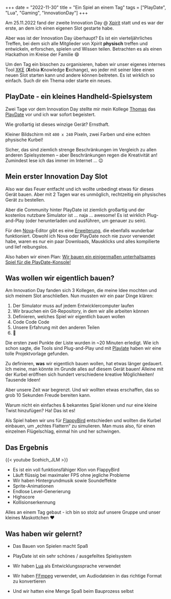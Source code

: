 +++
date = "2022-11-30"
title = "Ein Spiel an einem Tag"
tags = ["PlayDate", "Lua", "Gaming", "InnovationDay"]
+++

Am 25.11.2022 fand der zweite Innovation Day @ [Xpirit] statt und es war der erste, an dem ich einen eigenen Slot gestarte habe.

Aber was ist der Innovation Day überhaupt? Es ist ein vierteljährliches Treffen, bei dem sich alle Mitglieder von Xpirit **physisch** treffen und entwickeln, erforschen, spielen und Wissen teilen. Betrachten es als einen Hackathon im Kreise der Familie :smile:

Um den Tag ein bisschen zu organisieren, haben wir unser eigenes internes Tool [XKE] (**X**ebia **K**nowledge **E**xchange), wo jeder mit seiner Idee einen neuen Slot starten kann und andere können beitreten. Es ist wirklich so einfach. Such dir ein Thema oder starte ein neues.

## PlayDate - ein kleines Handheld-Spielsystem

Zwei Tage vor dem Innovation Day stellte mir mein Kollege [Thomas] das [PlayDate] vor und ich war sofort begeistert.

Wie großartig ist dieses winzige Gerät? Ernsthaft.

Kleiner Bildschirm mit `400 x 240` Pixeln, zwei Farben und eine echten physische Kurbel!

Sicher, das sind ziemlich strenge Beschränkungen im Vergleich zu allen anderen Spielsystemen – aber Beschränkungen regen die Kreativität an! Zumindest lese ich das immer im Internet ... :wink:

## Mein erster Innovation Day Slot

Also war das Feuer entfacht und ich wollte unbedingt etwas für dieses Gerät bauen. Aber mit 2 Tagen war es unmöglich, rechtzeitig ein physisches Gerät zu bestellen.

Aber die Community hinter PlayDate ist ziemlich großartig und der kostenlos nutzbare Simulator ist ... naja ... awesome! Es ist wirklich Plug-and-Play (oder herunterladen und ausführen, um genauer zu sein).

Für den [Nova]-Editor gibt es eine [Erweiterung][1], die ebenfalls wunderbar funktioniert. Obwohl ich Nova oder PlayDate noch nie zuvor verwendet habe, waren es nur ein paar Downloads, Mausklicks und alles kompilierte und lief reibungslos.

Also haben wir einen Plan: [Wir bauen ein einigermaßen unterhaltsames Spiel für die PlayDate-Konsole!][2]

## Was wollen wir eigentlich bauen?

Am Innovation Day fanden sich 3 Kollegen, die meine Idee mochten und sich meinem Slot anschließen. Nun mussten wir ein paar Dinge klären:

1) Der Simulator muss auf jedem Entwicklercomputer laufen
2) Wir brauchen ein Git-Repository, in dem wir alle arbeiten können
3) Definieren, welches Spiel wir eigentlich bauen wollen
4) Code Code Code
5) Unsere Erfahrung mit den anderen Teilen
6) :beer:

Die ersten zwei Punkte der Liste wurden in ~20 Minuten erledigt. Wie ich schon sagte, die Tools sind Plug-and-Play und mit [Playlate] haben wir eine tolle Projektvorlage gefunden.

Zu definieren, **was** wir eigentlich bauen wollen, hat etwas länger gedauert. Ich meine, man könnte im Grunde alles auf diesem Gerät bauen! Alleine mit der Kurbel eröffnen sich hundert verschiedene kreative Möglichkeiten! Tausende Ideen!

Aber unsere Zeit war begrenzt. Und wir wollten etwas erschaffen, das so grob 10 Sekunden Freude bereiten kann.

Warum nicht ein einfaches & bekanntes Spiel klonen und nur eine kleine Twist hinzufügen? Ha! Das ist es!

Als Spiel haben wir uns für [FlappyBird] entschieden und wollten die Kurbel einbauen, um „echtes Flattern“ zu simulieren. Man muss also, für einen einzelnen Flügelschlag, einmal hin und her schwingen.

## Das Ergebnis

{{< youtube Scehich_JLM >}}

- Es ist ein voll funktionsfähiger Klon von FlappyBird
- Läuft flüssig bei maximaler FPS ohne jegliche Probleme
- Wir haben Hintergrundmusik sowie Soundeffekte
- Sprite-Animationen
- Endlose Level-Generierung
- Highscore
- Kollisionserkennung

Alles an einem Tag gebaut - ich bin so stolz auf unsere Gruppe und unser kleines Maskottchen :heart:

## Was haben wir gelernt?

- Das Bauen von Spielen macht Spaß
- PlayDate ist ein sehr schönes / ausgefeiltes Spielsystem
- Wir haben [Lua] als Entwicklungssprache verwendet
- Wir haben [FFmpeg] verwendet, um Audiodateien in das richtige Format zu konvertieren
- Und wir hatten eine Menge Spaß beim Bauprozess selbst


   [Lua]: https://www.lua.org/
   [FFmpeg]: https://ffmpeg.org/
   [FlappyBird]: https://flappybird.io/
   [Playlate]: https://github.com/downie/playlate
   [Nova]: https://nova.app
   [1]: https://extensions.panic.com/extensions/com.panic/com.panic.Playdate/
   [2]: https://xke.xebia.com/event/UiHeo6yw3MS6LsnUAEj1/Bd81zbPqzHnTwiP5hFrk/xpirit-game-on-playdate
   [Thomas]: https://tomow.de/
   [PlayDate]: https://play.date/
   [Xpirit]: https://xpirit.com
   [XKE]: https://xke.xebia.com/event/UiHeo6yw3MS6LsnUAEj1
